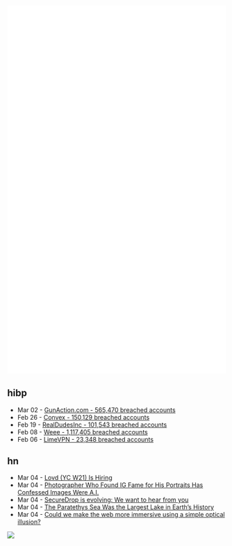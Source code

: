 ![Metrics](https://raw.githubusercontent.com/phixion/phixion/master/metrics.svg)

## hibp

<!--
for https://github.com/phixion/phixion/blob/main/.github/workflows/feeds.yml
-->
<!--START_SECTION:haveibeenpwnd-->
- Mar 02 - [GunAction.com - 565,470 breached accounts](https://haveibeenpwned.com/PwnedWebsites#GunAuction)
- Feb 26 - [Convex - 150,129 breached accounts](https://haveibeenpwned.com/PwnedWebsites#Convex)
- Feb 19 - [RealDudesInc - 101,543 breached accounts](https://haveibeenpwned.com/PwnedWebsites#RealDudesInc)
- Feb 08 - [Weee - 1,117,405 breached accounts](https://haveibeenpwned.com/PwnedWebsites#Weee)
- Feb 06 - [LimeVPN - 23,348 breached accounts](https://haveibeenpwned.com/PwnedWebsites#LimeVPN)
<!--END_SECTION:haveibeenpwnd-->

## hn

<!--
for https://github.com/phixion/phixion/blob/main/.github/workflows/feeds.yml
-->
<!--START_SECTION:hn-->
- Mar 04 - [Lovd (YC W21) Is Hiring](https://www.ycombinator.com/companies/lovd/jobs/HpKwLWu-senior-fullstack-engineer-lovd-com)
- Mar 04 - [Photographer Who Found IG Fame for His Portraits Has Confessed Images Were A.I.](https://news.artnet.com/art-world/fake-instagram-photography-ai-generated-joe-avery-2260674)
- Mar 04 - [SecureDrop is evolving: We want to hear from you](https://securedrop.org/news/securedrop-is-evolving-we-want-to-hear-from-you/)
- Mar 04 - [The Paratethys Sea Was the Largest Lake in Earth’s History](https://www.atlasobscura.com/articles/strange-maps-paratethys-sea)
- Mar 04 - [Could we make the web more immersive using a simple optical illusion?](https://shopify.github.io/spatial-commerce-projects/WonkaVision/)
<!--END_SECTION:hn-->

<!--
for https://yhype.me
-->
![](https://hit.yhype.me/github/profile?user_id=13013670)
